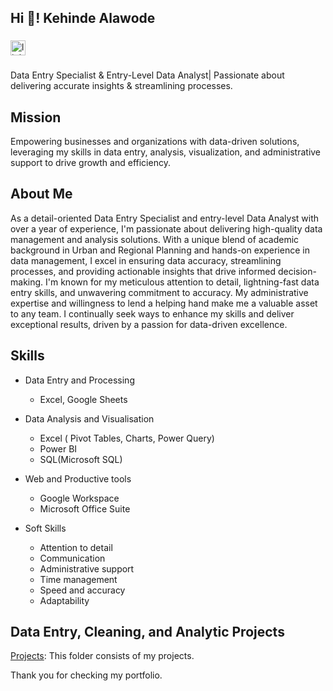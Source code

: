 <h2 align="left">Hi 👋! Kehinde Alawode </h2>

###

<div align="left">
  <a href="http://linkedin.com/in/kehindealawode" target="_blank">
    <img src="https://img.shields.io/static/v1?message=Connect&logo=linkedin&label=LinkedIn&color=grey&logoColor=White&labelColor=0077B5&style=for-the-badge" height="24" alt="linkedin logo"  />
  </a>
</div>

###

Data Entry Specialist & Entry-Level Data Analyst| Passionate about delivering accurate insights & streamlining processes.

## Mission
Empowering businesses and organizations with data-driven solutions, leveraging my skills in data entry, analysis, visualization, and administrative support to drive growth and efficiency.

## About Me
As a detail-oriented Data Entry Specialist and entry-level Data Analyst with over a year of experience, I'm passionate about delivering high-quality data management and analysis solutions. With a unique blend of academic background in Urban and Regional Planning and hands-on experience in data management, I excel in ensuring data accuracy, streamlining processes, and providing actionable insights that drive informed decision-making. I'm known for my meticulous attention to detail, lightning-fast data entry skills, and unwavering commitment to accuracy. My administrative expertise and willingness to lend a helping hand make me a valuable asset to any team. I continually seek ways to enhance my skills and deliver exceptional results, driven by a passion for data-driven excellence.

## Skills
* Data Entry and Processing
  * Excel, Google Sheets
  
* Data Analysis and Visualisation
    * Excel ( Pivot Tables, Charts, Power Query)
    * Power BI
    * SQL(Microsoft SQL)
      
* Web and Productive tools
    * Google Workspace
    * Microsoft Office Suite
      
* Soft Skills
    * Attention to detail
    * Communication
    * Administrative support
    * Time management
    * Speed and accuracy
    * Adaptability

## Data Entry, Cleaning, and Analytic Projects

[Projects](https://github.com/Ckenny-Analyst/Portfolio): This folder consists of my projects.

Thank you for checking my portfolio.

